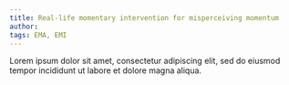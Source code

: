 ```yaml
---
title: Real-life momentary intervention for misperceiving momentum
author: 
tags: EMA, EMI
---
```


Lorem ipsum dolor sit amet, consectetur adipiscing elit, sed do eiusmod tempor incididunt ut labore et dolore magna aliqua.
